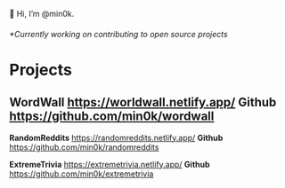👋 Hi, I’m @min0k.
###### *Currently working on contributing to open source projects


# Projects

## WordWall https://worldwall.netlify.app/ **Github** https://github.com/min0k/wordwall

**RandomReddits** https://randomreddits.netlify.app/ **Github** https://github.com/min0k/randomreddits

**ExtremeTrivia** https://extremetrivia.netlify.app/ **Github** https://github.com/min0k/extremetrivia



